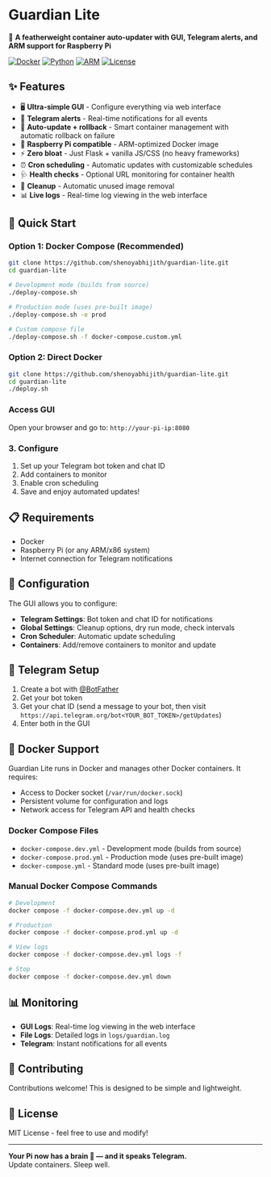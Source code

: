 # Guardian Lite

🚀 **A featherweight container auto-updater with GUI, Telegram alerts, and ARM support for Raspberry Pi**

[![Docker](https://img.shields.io/badge/Docker-Ready-blue?logo=docker)](https://www.docker.com/)
[![Python](https://img.shields.io/badge/Python-3.11+-green?logo=python)](https://python.org/)
[![ARM](https://img.shields.io/badge/ARM-Raspberry%20Pi-red?logo=raspberry-pi)](https://www.raspberrypi.org/)
[![License](https://img.shields.io/badge/License-MIT-yellow.svg)](LICENSE)

## ✨ Features

- 🖥️ **Ultra-simple GUI** - Configure everything via web interface
- 📱 **Telegram alerts** - Real-time notifications for all events
- 🔄 **Auto-update + rollback** - Smart container management with automatic rollback on failure
- 🍓 **Raspberry Pi compatible** - ARM-optimized Docker image
- ⚡ **Zero bloat** - Just Flask + vanilla JS/CSS (no heavy frameworks)
- ⏰ **Cron scheduling** - Automatic updates with customizable schedules
- 🩺 **Health checks** - Optional URL monitoring for container health
- 🧹 **Cleanup** - Automatic unused image removal
- 📊 **Live logs** - Real-time log viewing in the web interface

## 🚀 Quick Start

### Option 1: Docker Compose (Recommended)

```bash
git clone https://github.com/shenoyabhijith/guardian-lite.git
cd guardian-lite

# Development mode (builds from source)
./deploy-compose.sh

# Production mode (uses pre-built image)
./deploy-compose.sh -e prod

# Custom compose file
./deploy-compose.sh -f docker-compose.custom.yml
```

### Option 2: Direct Docker

```bash
git clone https://github.com/shenoyabhijith/guardian-lite.git
cd guardian-lite
./deploy.sh
```

### Access GUI

Open your browser and go to: `http://your-pi-ip:8080`

### 3. Configure

1. Set up your Telegram bot token and chat ID
2. Add containers to monitor
3. Enable cron scheduling
4. Save and enjoy automated updates!

## 📋 Requirements

- Docker
- Raspberry Pi (or any ARM/x86 system)
- Internet connection for Telegram notifications

## 🔧 Configuration

The GUI allows you to configure:

- **Telegram Settings**: Bot token and chat ID for notifications
- **Global Settings**: Cleanup options, dry run mode, check intervals
- **Cron Scheduler**: Automatic update scheduling
- **Containers**: Add/remove containers to monitor and update

## 📱 Telegram Setup

1. Create a bot with [@BotFather](https://t.me/botfather)
2. Get your bot token
3. Get your chat ID (send a message to your bot, then visit `https://api.telegram.org/bot<YOUR_BOT_TOKEN>/getUpdates`)
4. Enter both in the GUI

## 🐳 Docker Support

Guardian Lite runs in Docker and manages other Docker containers. It requires:

- Access to Docker socket (`/var/run/docker.sock`)
- Persistent volume for configuration and logs
- Network access for Telegram API and health checks

### Docker Compose Files

- `docker-compose.dev.yml` - Development mode (builds from source)
- `docker-compose.prod.yml` - Production mode (uses pre-built image)
- `docker-compose.yml` - Standard mode (uses pre-built image)

### Manual Docker Compose Commands

```bash
# Development
docker compose -f docker-compose.dev.yml up -d

# Production
docker compose -f docker-compose.prod.yml up -d

# View logs
docker compose -f docker-compose.dev.yml logs -f

# Stop
docker compose -f docker-compose.dev.yml down
```

## 📊 Monitoring

- **GUI Logs**: Real-time log viewing in the web interface
- **File Logs**: Detailed logs in `logs/guardian.log`
- **Telegram**: Instant notifications for all events

## 🤝 Contributing

Contributions welcome! This is designed to be simple and lightweight.

## 📄 License

MIT License - feel free to use and modify!

---

**Your Pi now has a brain 🧠 — and it speaks Telegram.**  
Update containers. Sleep well.